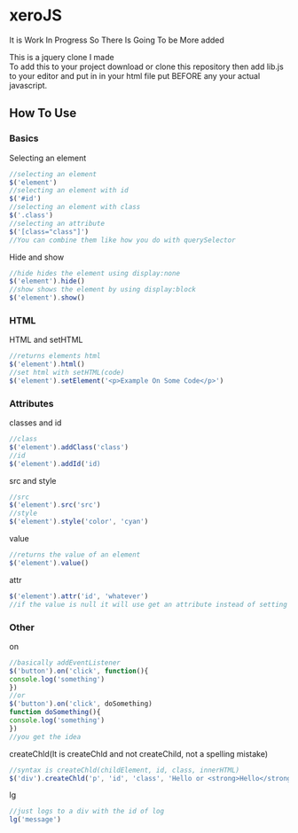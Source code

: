 # xeroJS
It is Work In Progress So There Is Going To be More added        
  
This is a jquery clone I made  
To add this to your project download or clone this repository then add lib.js to your editor and put in in your html file put <script src="path to lib.js"></script> BEFORE any your actual javascript.  

## How To Use

### Basics
Selecting an element
```javascript
//selecting an element
$('element')
//selecting an element with id
$('#id')
//selecting an element with class
$('.class')
//selecting an attribute
$('[class="class"]')
//You can combine them like how you do with querySelector
```
Hide and show
```javascript
//hide hides the element using display:none
$('element').hide()
//show shows the element by using display:block
$('element').show()

```
### HTML
HTML and setHTML
```javascript
//returns elements html
$('element').html()
//set html with setHTML(code)
$('element').setElement('<p>Example On Some Code</p>')
```

### Attributes
classes and id
```javascript
//class
$('element').addClass('class')
//id
$('element').addId('id)
```
src and style
```javascript
//src
$('element').src('src')
//style
$('element').style('color', 'cyan')
```
value
```javascript
//returns the value of an element
$('element').value()
```
attr
```javascript
$('element').attr('id', 'whatever')
//if the value is null it will use get an attribute instead of setting an attribute
```
### Other
on
```javascript
//basically addEventListener
$('button').on('click', function(){
console.log('something')
})
//or
$('button').on('click', doSomething)
function doSomething(){
console.log('something')
})
//you get the idea
```
createChld(It is createChld and not createChild, not a spelling mistake)
```javascript
//syntax is createChld(childElement, id, class, innerHTML)
$('div').createChld('p', 'id', 'class', 'Hello or <strong>Hello</strong>')
```

lg
```javascript
//just logs to a div with the id of log
lg('message')
```
